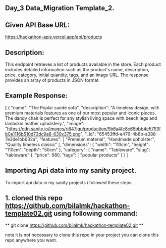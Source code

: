 ## Day_3 Data_Migration Template_2.
## Given API Base URL:
https://hackathon-apis.vercel.app/api/products

## Description:
This endpoint retrieves a list of products available in the store. Each product includes detailed information such as the product's name, description, price, category, initial quantity, tags, and an image URL. The response provides an array of products in JSON format.

## Example Response:
[
  {
    "name": "The Poplar suede sofa",
    "description": "A timeless design, with premium materials features as one of our most popular and iconic pieces. The dandy chair is perfect for any stylish living space with beech legs and lambskin leather upholstery.",
    "image": "https://cdn.sanity.io/images/ri847jqu/production/9b6a4fc8c65bbb4e5793fb0e1116b510d73dc9e8-630x375.png",
    "_id": "65453ffd-e476-4b6b-a388-7e3de1bb632a",
    "features": [
        "Premium material",
        "Handmade upholster",
        "Quality timeless classic"
    ],
    "dimensions": {
        "width": "110cm",
        "height": "110cm",
        "depth": "50cm"
    },
    "category": {
        "name": "Tableware",
        "slug": "tableware"
    },
    "price": 980,
    "tags": [
        "popular products"
    ]
  }
]

## Importing Api data into my sanity project.
To import api data in my sanity projects i followed these steps.

## 1. cloned this repo https://github.com/bilalmk/hackathon-template02.git using following command:
** git clone https://github.com/bilalmk/hackathon-template02.git **

note it is not necessary to clone this repo in your project you can clone this repo anywhere you want.